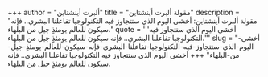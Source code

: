 +++
author = "ألبرت أينشتاين"
title = "مقولة ألبرت أينشتاين"
description = "مقولة ألبرت أينشتاين: أخشى اليوم الذي ستتجاوز فيه التكنولوجيا تفاعلنا البشري.. فإنه سيكون للعالم يومئذٍ جيل من البلهاء."
quote = '''أخشى اليوم الذي ستتجاوز فيه التكنولوجيا تفاعلنا البشري.. فإنه سيكون للعالم يومئذٍ جيل من البلهاء.'''
slug = "أخشى-اليوم-الذي-ستتجاوز-فيه-التكنولوجيا-تفاعلنا-البشري-فإنه-سيكون-للعالم-يومئذٍ-جيل-من-البلهاء"
+++
أخشى اليوم الذي ستتجاوز فيه التكنولوجيا تفاعلنا البشري.. فإنه سيكون للعالم يومئذٍ جيل من البلهاء.

